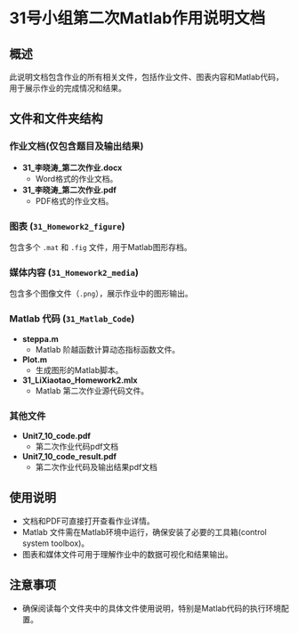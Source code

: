 # 31号小组第二次Matlab作用说明文档

## 概述
此说明文档包含作业的所有相关文件，包括作业文件、图表内容和Matlab代码，用于展示作业的完成情况和结果。

## 文件和文件夹结构

### 作业文档(仅包含题目及输出结果)
- **31_李晓涛_第二次作业.docx**
  - Word格式的作业文档。
- **31_李晓涛_第二次作业.pdf**
  - PDF格式的作业文档。

### 图表 (`31_Homework2_figure`)
包含多个 `.mat` 和 `.fig` 文件，用于Matlab图形存档。

### 媒体内容 (`31_Homework2_media`)
包含多个图像文件（`.png`），展示作业中的图形输出。

### Matlab 代码 (`31_Matlab_Code`)
- **steppa.m**
  - Matlab 阶越函数计算动态指标函数文件。
- **Plot.m**
  - 生成图形的Matlab脚本。
- **31_LiXiaotao_Homework2.mlx**
  - Matlab 第二次作业源代码文件。

### 其他文件 
- **Unit7_10_code.pdf**
  - 第二次作业代码pdf文档
- **Unit7_10_code_result.pdf**
  - 第二次作业代码及输出结果pdf文档

## 使用说明
- 文档和PDF可直接打开查看作业详情。
- Matlab 文件需在Matlab环境中运行，确保安装了必要的工具箱(control system toolbox)。
- 图表和媒体文件可用于理解作业中的数据可视化和结果输出。

## 注意事项
- 确保阅读每个文件夹中的具体文件使用说明，特别是Matlab代码的执行环境配置。

